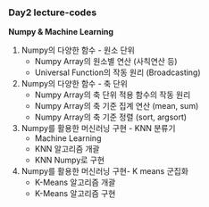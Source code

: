 ### Day2 lecture-codes

**Numpy & Machine Learning**

1. Numpy의 다양한 함수 - 원소 단위
    - Numpy Array의 원소별 연산 (사칙연산 등)
    - Universal Function의 작동 원리 (Broadcasting)
2. Numpy의 다양한 함수 - 축 단위
    - Numpy Array의 축 단위 적용 함수의 작동 원리
    - Numpy Array의 축 기준 집계 연산 (mean, sum)
    - Numpy Array의 축 기준 정렬 (sort, argsort)
3. Numpy를 활용한 머신러닝 구현 - KNN 분류기
    - Machine Learning
    - KNN 알고리즘 개괄
    - KNN Numpy로 구현 
4. Numpy를 활용한 머신러닝 구현- K means 군집화
    - K-Means 알고리즘 개괄
    - K-Means 알고리즘 구현